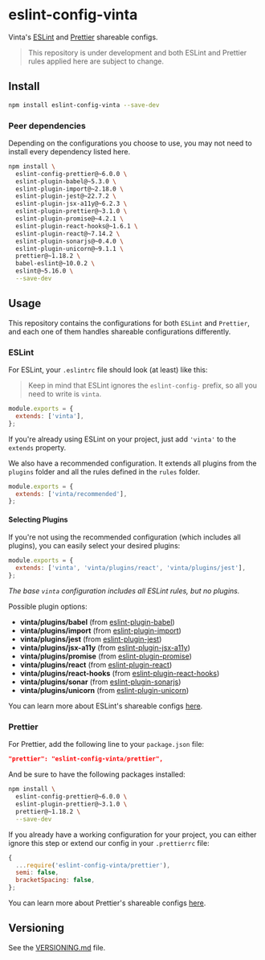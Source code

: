 # eslint-config-vinta

Vinta's [ESLint](http://eslint.org) and [Prettier](https://prettier.io/) shareable configs.

> This repository is under development and both ESLint and Prettier rules applied here are subject to change.

## Install

```bash
npm install eslint-config-vinta --save-dev
```

### Peer dependencies

Depending on the configurations you choose to use, you may not need to install every dependency listed here.

```bash
npm install \
  eslint-config-prettier@~6.0.0 \
  eslint-plugin-babel@~5.3.0 \
  eslint-plugin-import@~2.18.0 \
  eslint-plugin-jest@~22.7.2 \
  eslint-plugin-jsx-a11y@~6.2.3 \
  eslint-plugin-prettier@~3.1.0 \
  eslint-plugin-promise@~4.2.1 \
  eslint-plugin-react-hooks@~1.6.1 \
  eslint-plugin-react@~7.14.2 \
  eslint-plugin-sonarjs@~0.4.0 \
  eslint-plugin-unicorn@~9.1.1 \
  prettier@~1.18.2 \
  babel-eslint@~10.0.2 \
  eslint@~5.16.0 \
  --save-dev
```

## Usage

This repository contains the configurations for both `ESLint` and `Prettier`, and each one of them handles shareable configurations differently.

### ESLint

For ESLint, your `.eslintrc` file should look (at least) like this:

> Keep in mind that ESLint ignores the `eslint-config-` prefix, so all you need to write is `vinta`.

```js
module.exports = {
  extends: ['vinta'],
};
```

If you're already using ESLint on your project, just add `'vinta'` to the `extends` property.

We also have a recommended configuration. It extends all plugins from the `plugins` folder and all the rules defined in the `rules` folder.

```js
module.exports = {
  extends: ['vinta/recommended'],
};
```

#### Selecting Plugins

If you're not using the recommended configuration (which includes all plugins), you can easily select your desired plugins:

```js
module.exports = {
  extends: ['vinta', 'vinta/plugins/react', 'vinta/plugins/jest'],
};
```

*The base `vinta` configuration includes all ESLint rules, but no plugins.*

Possible plugin options:

- **vinta/plugins/babel** (from [eslint-plugin-babel](https://github.com/babel/eslint-plugin-babel))
- **vinta/plugins/import** (from [eslint-plugin-import](https://github.com/benmosher/eslint-plugin-import))
- **vinta/plugins/jest** (from [eslint-plugin-jest](https://github.com/jest-community/eslint-plugin-jest))
- **vinta/plugins/jsx-a11y** (from [eslint-plugin-jsx-a11y](https://github.com/evcohen/eslint-plugin-jsx-a11y))
- **vinta/plugins/promise** (from [eslint-plugin-promise](https://github.com/xjamundx/eslint-plugin-promise))
- **vinta/plugins/react** (from [eslint-plugin-react](https://github.com/yannickcr/eslint-plugin-react))
- **vinta/plugins/react-hooks** (from [eslint-plugin-react-hooks](https://github.com/facebook/react/tree/master/packages/eslint-plugin-react-hooks))
- **vinta/plugins/sonar** (from [eslint-plugin-sonarjs](https://github.com/SonarSource/eslint-plugin-sonarjs))
- **vinta/plugins/unicorn** (from [eslint-plugin-unicorn](https://github.com/sindresorhus/eslint-plugin-unicorn))

You can learn more about ESLint's shareable configs [here](http://eslint.org/docs/developer-guide/shareable-configs).

### Prettier

For Prettier, add the following line to your `package.json` file:

```json
"prettier": "eslint-config-vinta/prettier",
```

And be sure to have the following packages installed:

```bash
npm install \
  eslint-config-prettier@~6.0.0 \
  eslint-plugin-prettier@~3.1.0 \
  prettier@~1.18.2 \
  --save-dev
```

If you already have a working configuration for your project, you can either ignore this step or extend our config in your `.prettierrc` file:

```js
{
  ...require('eslint-config-vinta/prettier'),
  semi: false,
  bracketSpacing: false,
};
```

You can learn more about Prettier's shareable configs [here](https://github.com/prettier/prettier/blob/master/docs/configuration.md#sharing-configurations).

## Versioning

See the [VERSIONING.md](VERSIONING.md) file.
